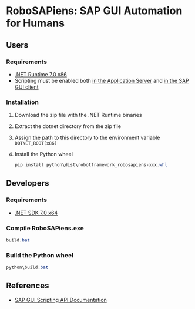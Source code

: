 # RoboSAPiens: SAP GUI Automation for Humans

## Users

### Requirements

- [.NET Runtime 7.0 x86](https://dotnet.microsoft.com/en-us/download/dotnet/7.0)
- Scripting must be enabled both [in the Application Server](https://help.sap.com/saphelp_aii710/helpdata/en/ba/b8710932b8c64a9e8acf5b6f65e740/content.htm?no_cache=true) and [in the SAP GUI client](https://help.sap.com/docs/sap_gui_for_windows/63bd20104af84112973ad59590645513/7ddb7c9c4a4c43219a65eee4ca8db001.html?version=760.01&locale=en-US)


### Installation

1. Download the zip file with the .NET Runtime binaries
2. Extract the dotnet directory from the zip file
3. Assign the path to this directory to the environment variable `DOTNET_ROOT(x86)`
4. Install the Python wheel

    ```powershell
    pip install python\dist\robotframework_robosapiens-xxx.whl
    ```


## Developers

### Requirements

- [.NET SDK 7.0 x64](https://dotnet.microsoft.com/en-us/download/dotnet/7.0)

### Compile RoboSAPiens.exe

```powershell
build.bat
```

### Build the Python wheel

```powershell
python\build.bat
```

## References

- [SAP GUI Scripting API Documentation](https://help.sap.com/docs/sap_gui_for_windows/b47d018c3b9b45e897faf66a6c0885a8/babdf65f4d0a4bd8b40f5ff132cb12fa.html?locale=en-US)
